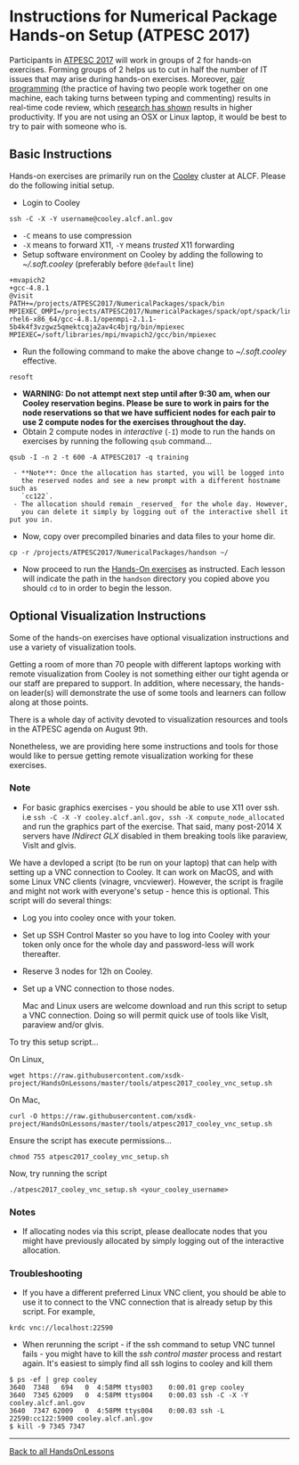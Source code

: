 
# Instructions for Numerical Package Hands-on Setup (ATPESC 2017)

Participants in [ATPESC 2017](https://extremecomputingtraining.anl.gov) will work in groups of 2 for hands-on exercises.  Forming groups of 2 helps us to cut in half the number of IT issues that may arise during hands-on exercises.  Moreover, [pair programming](https://en.wikipedia.org/wiki/Pair_programming) (the practice of having two people work together on one machine, each taking turns between typing and commenting) results in real-time code review, which [research has shown](http://www.sciencedirect.com/science/article/pii/S0950584909000123) results in higher productivity. If you are not using an OSX or Linux laptop, it would be best to try to pair with someone who is.  

## Basic Instructions

Hands-on exercises are primarily run on the [Cooley](https://www.alcf.anl.gov/user-guides/cooley) cluster at ALCF. Please do the following initial setup.

 - Login to Cooley
```
ssh -C -X -Y username@cooley.alcf.anl.gov
```
   - `-C` means to use compression
   - `-X` means to forward X11, `-Y` means _trusted_ X11 forwarding
 - Setup software environment on Cooley by adding the following to  _~/.soft.cooley_ (preferably before `@default` line)
```
+mvapich2
+gcc-4.8.1
@visit
PATH+=/projects/ATPESC2017/NumericalPackages/spack/bin
MPIEXEC_OMPI=/projects/ATPESC2017/NumericalPackages/spack/opt/spack/linux-rhel6-x86_64/gcc-4.8.1/openmpi-2.1.1-5b4k4f3vzgwz5qmektcqja2av4c4bjrg/bin/mpiexec
MPIEXEC=/soft/libraries/mpi/mvapich2/gcc/bin/mpiexec
```
  - Run the following command to make the above change to _~/.soft.cooley_ effective.
```
resoft
```
  - **WARNING: Do not attempt next step until after 9:30 am, when our Cooley reservation begins.  Please be sure to work in pairs for the node reservations so that we have sufficient nodes for each pair to use 2 compute nodes for the exercises throughout the day.**
  - Obtain 2 compute nodes in _interactive_ (`-I`) mode to run the hands on exercises by running the following `qsub` command...
```
qsub -I -n 2 -t 600 -A ATPESC2017 -q training
```
     - **Note**: Once the allocation has started, you will be logged into
       the reserved nodes and see a new prompt with a different hostname such as
       `cc122`.
     - The allocation should remain _reserved_ for the whole day. However,
       you can delete it simply by logging out of the interactive shell it put you in.
   - Now, copy over precompiled binaries and data files to your home dir.
```
cp -r /projects/ATPESC2017/NumericalPackages/handson ~/
```
   - Now proceed to run the [Hands-On exercises](lessons.md) as instructed. Each lesson will
     indicate the path in the `handson` directory you copied above you should
     `cd` to in order to begin the lesson.

## Optional Visualization Instructions

Some of the hands-on exercises have optional visualization instructions
and use a variety of visualization tools.

Getting a room of more than 70 people with different laptops working with
remote visualization from Cooley is not something either our tight agenda or
our staff are prepared to support. In addition, where necessary, the hands-on
leader(s) will demonstrate the use of some tools and learners can follow 
along at those points.

There is a whole day of activity devoted to visualization resources and
tools in the ATPESC agenda on August 9th.

Nonetheless, we are providing here some instructions and tools for those
would like to persue getting remote visualization working for these
exercises.

### Note
  - For basic graphics exercises - you should be able to use X11 over ssh.
    i.e `ssh -C -X -Y cooley.alcf.anl.gov, ssh -X compute_node_allocated`
    and run the graphics part of the exercise. That said, many post-2014
    X servers have _INdirect GLX_ disabled in them breaking tools like
    paraview, VisIt and glvis.

We have a devloped a script (to be run on your laptop) that can help with
setting up a VNC connection to Cooley. It can work on MacOS, and with some
Linux VNC clients (vinagre, vncviewer). However, the script is fragile and
might not work with everyone's setup - hence this is optional. This script
will do several things:

 - Log you into cooley once with your token.
 - Set up SSH Control Master so you have to log into Cooley with your token only once for the whole day and password-less will work thereafter.
 - Reserve 3 nodes for 12h on Cooley.
 - Set up a VNC connection to those nodes.

   Mac and Linux users are welcome download and run this script to
   setup a VNC connection. Doing so will permit quick use of tools
   like VisIt, paraview and/or glvis. 

To try this setup script...

On Linux,
```
wget https://raw.githubusercontent.com/xsdk-project/HandsOnLessons/master/tools/atpesc2017_cooley_vnc_setup.sh
```

On Mac,

```
curl -O https://raw.githubusercontent.com/xsdk-project/HandsOnLessons/master/tools/atpesc2017_cooley_vnc_setup.sh
```

Ensure the script has execute permissions...
```
chmod 755 atpesc2017_cooley_vnc_setup.sh
```

Now, try running the script

```
./atpesc2017_cooley_vnc_setup.sh <your_cooley_username>
```

### Notes
  - If allocating nodes via this script, please deallocate nodes that you might have previously allocated
    by simply logging out of the interactive allocation.

### Troubleshooting
  - If you have a different preferred Linux VNC client, you should be able to use it to connect to the VNC connection that is already setup by this script. For example,
```
krdc vnc://localhost:22590
```
  - When rerunning the script - if the ssh command to setup VNC tunnel fails - you
    might have to kill the _ssh control master_ process and restart again. It's easiest
    to simply find all ssh logins to cooley and kill them
```
$ ps -ef | grep cooley
3640  7348   694   0  4:58PM ttys003    0:00.01 grep cooley
3640  7345 62009   0  4:58PM ttys004    0:00.03 ssh -C -X -Y cooley.alcf.anl.gov
3640  7347 62009   0  4:58PM ttys004    0:00.03 ssh -L 22590:cc122:5900 cooley.alcf.anl.gov
$ kill -9 7345 7347
```

---

[Back to all HandsOnLessons](lessons.md)
